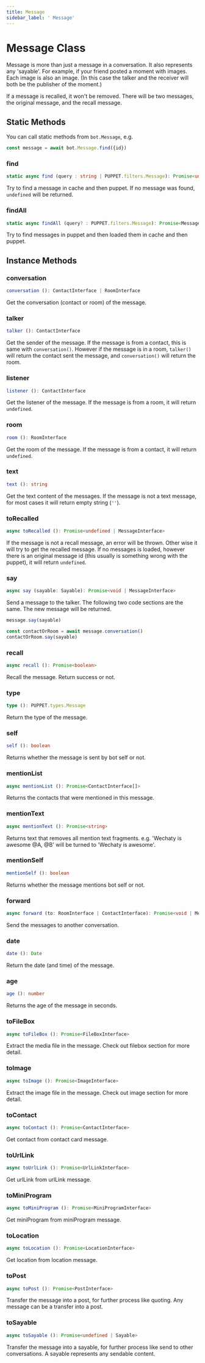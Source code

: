 ```yaml
---
title: Message
sidebar_label: ' Message'
---
```


# Message Class

Message is more than just a message in a conversation. It also represents any 'sayable'. For example, if your friend posted a moment with images. Each image is also an image. (In this case the talker and the receiver will both be the publisher of the moment.)

If a message is recalled, it won't be removed. There will be two messages, the original message, and the recall message.

## Static Methods

You can call static methods from ```bot.Message```, e.g.

```ts
const message = await bot.Message.find({id})
```

### find

```ts
static async find (query : string | PUPPET.filters.Message): Promise<undefined | MessageInterface> 
```

Try to find a message in cache and then puppet. If no message was found, ```undefined``` will be returned.

### findAll

```ts
static async findAll (query? : PUPPET.filters.Message): Promise<MessageInterface[]>
```

Try to find messages in puppet and then loaded them in cache and then puppet.

## Instance Methods

### conversation

```ts
conversation (): ContactInterface | RoomInterface
```

Get the conversation (contact or room) of the message.

### talker

```ts
talker (): ContactInterface 
```

Get the sender of the message. If the message is from a contact, this is same with ```conversation()```. However if the message is in a room, ```talker()``` will return the contact sent the message, and ```conversation()``` will return the room.

### listener

```ts
listener (): ContactInterface 
```

Get the listener of the message. If the message is from a room, it will return ```undefined```.

### room

```ts
room (): RoomInterface 
```

Get the room of the message. If the message is from a contact, it will return ```undefined```.

### text

```ts
text (): string
```

Get the text content of the messages. If the message is not a text message, for most cases it will return empty string (```''```).

### toRecalled

```ts
async toRecalled (): Promise<undefined | MessageInterface>
```

If the message is not a recall message, an error will be thrown. Other wise it will try to get the recalled message. If no messages is loaded, however there is an original message id (this usually is something wrong with the puppet), it will return ```undefined```.

### say

```ts
async say (sayable: Sayable): Promise<void | MessageInterface>
```

Send a message to the talker. The following two code sections are the same. The new message will be returned.

```ts
message.say(sayable)
```

```ts
const contactOrRoom = await message.conversation()
contactOrRoom.say(sayable)
```

### recall

```ts
async recall (): Promise<boolean>
```

Recall the message. Return success or not.

### type

```ts
type (): PUPPET.types.Message
```

Return the type of the message.

### self

```ts
self (): boolean
```

Returns whether the message is sent by bot self or not.

### mentionList

```ts
async mentionList (): Promise<ContactInterface[]>
```

Returns the contacts that were mentioned in this message.

### mentionText

```ts
async mentionText (): Promise<string>
```

Returns text that removes all mention text fragments. e.g. 'Wechaty is awesome @A, @B' will be turned to 'Wechaty is awesome'.

### mentionSelf

```ts
mentionSelf (): boolean
```
Returns whether the message mentions bot self or not.

### forward

```ts
async forward (to: RoomInterface | ContactInterface): Promise<void | MessageInterface>
```

Send the messages to another conversation.

### date

```ts
date (): Date
```

Return the date (and time) of the message.

### age

```ts
age (): number
```

Returns the age of the message in seconds.

### toFileBox

```ts
async toFileBox (): Promise<FileBoxInterface>
```

Extract the media file in the message. Check out filebox section for more detail.

### toImage

```ts
async toImage (): Promise<ImageInterface>
```

Extract the image file in the message. Check out image section for more detail.

### toContact

```ts
async toContact (): Promise<ContactInterface>
```

Get contact from contact card message.

### toUrlLink

```ts
async toUrlLink (): Promise<UrlLinkInterface>
```

Get urlLink from urlLink message.

### toMiniProgram

```ts
async toMiniProgram (): Promise<MiniProgramInterface>
```

Get miniProgram from miniProgram message.

### toLocation

```ts
async toLocation (): Promise<LocationInterface>
```

Get location from location message.

### toPost

```ts
async toPost (): Promise<PostInterface>
```

Transfer the message into a post, for further process like quoting. Any message can be a transfer into a post.

### toSayable

```ts
async toSayable (): Promise<undefined | Sayable>
```

Transfer the message into a sayable, for further process like send to other conversations. A sayable represents any sendable content.
